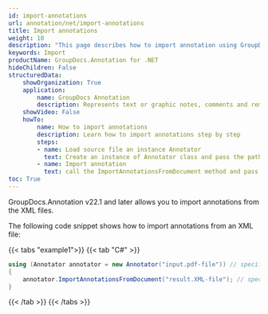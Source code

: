 ```yaml
---
id: import-annotations
url: annotation/net/import-annotations
title: Import annotations
weight: 10
description: "This page describes how to import annotation using GroupDocs.Annotation for .NET API."
keywords: Import
productName: GroupDocs.Annotation for .NET
hideChildren: False
structuredData:
    showOrganization: True
    application:    
        name: GroupDocs Annotation
        description: Represents text or graphic notes, comments and remarks attached to a specific part of the content of the document using C#
    showVideo: False
    howTo:
        name: How to import annotations
        description: Learn how to import annotations step by step
        steps:
        - name: Load source file an instance Annotator
          text: Create an instance of Annotator class and pass the path to the file with annotations.
        - name: Import annotation
          text: call the ImportAnnotationsFromDocument method and pass it the path to the XML file.
toc: True
---
```


GroupDocs.Annotation v22.1 and later allows you to import annotations from the XML files.

The following code snippet shows how to import annotations from an XML file:

{{< tabs "example1">}}
{{< tab "C#" >}}
```csharp
using (Annotator annotator = new Annotator("input.pdf-file")) // specify the path to the file with the annotated
{
	annotator.ImportAnnotationsFromDocument("result.XML-file"); // specify the path to the result XML file
}
```
{{< /tab >}}
{{< /tabs >}}
